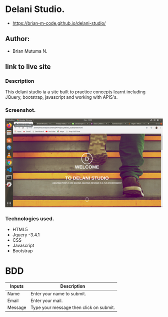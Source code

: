 # Delani Studio.
- https://brian-m-code.github.io/delani-studio/


## Author:
- Brian Mutuma N.

## link to live site


### Description
This delani studio ia a site built to practice concepts learnt including JQuery, bootstrap, javascript and working with APIS's.

### Screenshot.
![screenshot](images/assets/delani.png)

### Technologies used.
- HTML5
- Jquery -3.4.1
- CSS
- Javascript
- Bootstrap

# BDD
|Inputs  | Description                             |
|--------|-----------------------------------------|
|Name    | Enter your name to submit.              |
|Email   | Enter your mail.                        |
|Message | Type your message then click on submit. | 

